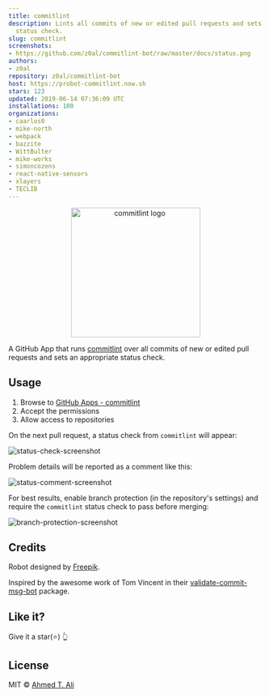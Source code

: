 ```yaml
---
title: commitlint
description: Lints all commits of new or edited pull requests and sets an appropriate
  status check.
slug: commitlint
screenshots:
- https://github.com/z0al/commitlint-bot/raw/master/docs/status.png
authors:
- z0al
repository: z0al/commitlint-bot
host: https://probot-commitlint.now.sh
stars: 123
updated: 2019-06-14 07:36:09 UTC
installations: 180
organizations:
- caarlos0
- mike-north
- webpack
- bazzite
- WittBulter
- mike-works
- simoncozens
- react-native-sensors
- xlayers
- TECLIB
---
```


<p align="center">
  <img src="https://avatars0.githubusercontent.com/in/6357" width="256" alt="commitlint logo" />
</p>

A GitHub App that runs [commitlint](https://github.com/marionebl/commitlint) over all commits of new or edited pull requests
and sets an appropriate status check.

## Usage

1.  Browse to [GitHub Apps - commitlint][apps]
2.  Accept the permissions
3.  Allow access to repositories

On the next pull request, a status check from `commitlint` will appear:

![status-check-screenshot][]

Problem details will be reported as a comment like this:

![status-comment-screenshot][]

For best results, enable branch protection (in the repository's settings) and require the `commitlint` status check to pass before merging:

![branch-protection-screenshot][]

[apps]: https://github.com/apps/commitlint
[status-check-screenshot]: https://github.com/z0al/commitlint-bot/raw/master/docs/status.png
[status-comment-screenshot]: https://github.com/z0al/commitlint-bot/raw/master/docs/comment.png
[branch-protection-screenshot]: https://github.com/z0al/commitlint-bot/raw/master/docs/setting.png

## Credits

Robot designed by [Freepik](https://www.freepik.com/free-vector/fun-pack-of-robots-avatars_1258314.htm).

Inspired by the awesome work of Tom Vincent in their [validate-commit-msg-bot](https://github.com/tlvince/validate-commit-msg-bot) package.

## Like it?

Give it a star(:star:) :point_up_2:

## License

MIT © [Ahmed T. Ali](https://github.com/z0al)
